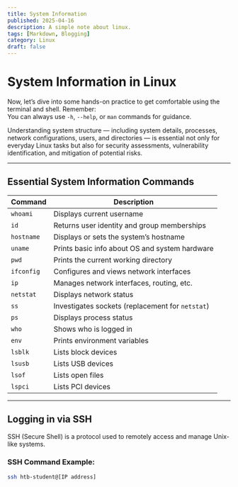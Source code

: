 ```yaml
---
title: System Information
published: 2025-04-16
description: A simple note about linux.
tags: [Markdown, Blogging]
category: Linux
draft: false
---
```

# System Information in Linux

Now, let’s dive into some hands-on practice to get comfortable using the terminal and shell. Remember:  
You can always use `-h`, `--help`, or `man` commands for guidance.

Understanding system structure — including system details, processes, network configurations, users, and directories — is essential not only for everyday Linux tasks but also for security assessments, vulnerability identification, and mitigation of potential risks.

---

## Essential System Information Commands

| **Command** | **Description** |
|-------------|-----------------|
| `whoami` | Displays current username |
| `id` | Returns user identity and group memberships |
| `hostname` | Displays or sets the system’s hostname |
| `uname` | Prints basic info about OS and system hardware |
| `pwd` | Prints the current working directory |
| `ifconfig` | Configures and views network interfaces |
| `ip` | Manages network interfaces, routing, etc. |
| `netstat` | Displays network status |
| `ss` | Investigates sockets (replacement for `netstat`) |
| `ps` | Displays process status |
| `who` | Shows who is logged in |
| `env` | Prints environment variables |
| `lsblk` | Lists block devices |
| `lsusb` | Lists USB devices |
| `lsof` | Lists open files |
| `lspci` | Lists PCI devices |

---

## Logging in via SSH

SSH (Secure Shell) is a protocol used to remotely access and manage Unix-like systems.

### SSH Command Example:
```bash
ssh htb-student@[IP address]
